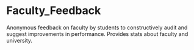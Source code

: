Faculty_Feedback
================

Anonymous feedback on faculty by students to constructively audit and suggest improvements in performance. Provides stats about faculty and university. 
